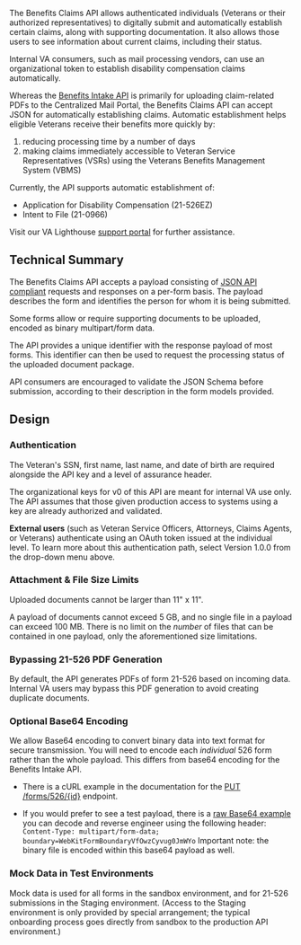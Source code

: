 The Benefits Claims API allows authenticated individuals (Veterans or their authorized representatives) to digitally submit and automatically establish certain claims, along with supporting documentation. It also allows those users to see information about current claims, including their status.

Internal VA consumers, such as mail processing vendors, can use an organizational token to establish disability compensation claims automatically.

Whereas the [Benefits Intake API](https://developer.va.gov/explore/benefits/docs/benefits?version=current) is primarily for uploading claim-related PDFs to the Centralized Mail Portal, the Benefits Claims API can accept JSON for automatically establishing claims. Automatic establishment helps eligible Veterans receive their benefits more quickly by:

1) reducing processing time by a number of days
2) making claims immediately accessible to Veteran Service Representatives (VSRs) using the Veterans Benefits Management System (VBMS)


Currently, the API supports automatic establishment of: 

 - Application for Disability Compensation (21-526EZ)
 - Intent to File (21-0966)
 
 Visit our VA Lighthouse [support portal](https://developer.va.gov/support) for further assistance.

## Technical Summary
The Benefits Claims API accepts a payload consisting of [JSON API compliant](https://jsonapi.org/) requests and responses on a per-form basis. The payload describes the form and identifies the person for whom it is being submitted.

Some forms allow or require supporting documents to be uploaded, encoded as binary multipart/form data. 

The API provides a unique identifier with the response payload of most forms. This identifier can then be used to request the processing status of the uploaded document package.

API consumers are encouraged to validate the JSON Schema before submission, according to their description in the form models provided.

## Design

### Authentication

The Veteran's SSN, first name, last name, and date of birth are required alongside the API key and a level of assurance header.

The organizational keys for v0 of this API are meant for internal VA use only. The API assumes that those given production access to systems using a key are already authorized and validated.

**External users** (such as Veteran Service Officers, Attorneys, Claims Agents, or Veterans) authenticate using an OAuth token issued at the individual level. To learn more about this authentication path, select Version 1.0.0 from the drop-down menu above.

### Attachment & File Size Limits

Uploaded documents cannot be larger than 11" x 11".

A payload of documents cannot exceed 5 GB, and no single file in a payload can exceed 100 MB. There is no limit on the _number_ of files that can be contained in one payload, only the aforementioned size limitations.


### Bypassing 21-526 PDF Generation

By default, the API generates PDFs of form 21-526 based on incoming data. Internal VA users may bypass this PDF generation to avoid creating duplicate documents.

###  Optional Base64 Encoding

We allow Base64 encoding to convert binary data into text format for secure transmission. You will need to encode each _individual_ 526 form rather than the whole payload.  This differs from base64 encoding for the Benefits Intake API.

- There is a cURL example in the documentation for the [PUT /forms/526/{id}](#operations-Disability-upload526Attachment) endpoint. 

-  If you would prefer to see a test payload, there is a [raw Base64 example](https://raw.githubusercontent.com/department-of-veterans-affairs/vets-api/master/modules/claims_api/spec/fixtures/base64pdf) you can decode and reverse engineer using the following header: `Content-Type: multipart/form-data; boundary=WebKitFormBoundaryVfOwzCyvug0JmWYo` Important note: the binary file is encoded within this base64 payload as well.

### Mock Data in Test Environments 
Mock data is used for all forms in the sandbox environment, and for 21-526 submissions in the Staging environment.  (Access to the Staging environment is only provided by special arrangement; the typical onboarding process goes directly from sandbox to the production API environment.)
